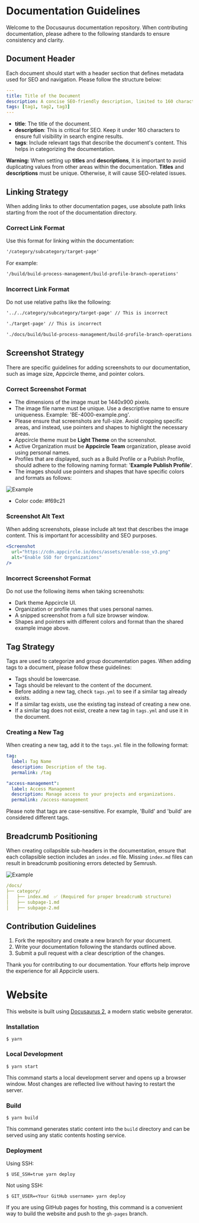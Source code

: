 # Documentation Guidelines

Welcome to the Docusaurus documentation repository. When contributing documentation, please adhere to the following standards to ensure consistency and clarity.

## Document Header

Each document should start with a header section that defines metadata used for SEO and navigation. Please follow the structure below:

```yaml
---
title: Title of the Document
description: A concise SEO-friendly description, limited to 160 characters.
tags: [tag1, tag2, tag3]
---
```

- **title**: The title of the document.
- **description**: This is critical for SEO. Keep it under 160 characters to ensure full visibility in search engine results.
- **tags**: Include relevant tags that describe the document's content. This helps in categorizing the documentation.

**Warning:** When setting up **titles** and **descriptions**, it is important to avoid duplicating values from other areas within the documentation. **Titles** and **descriptions** must be unique.
Otherwise, it will cause SEO-related issues.

## Linking Strategy

When adding links to other documentation pages, use absolute path links starting from the root of the documentation directory.

### Correct Link Format

Use this format for linking within the documentation:

```markdown
'/category/subcategory/target-page'
```

For example:

```markdown
'/build/build-process-management/build-profile-branch-operations'
```

### Incorrect Link Format

Do not use relative paths like the following:

```markdown
'../../category/subcategory/target-page' // This is incorrect
```

```markdown
'./target-page' // This is incorrect
```

```markdown
'./docs/build/build-process-management/build-profile-branch-operations.md' // This is incorrect
```

## Screenshot Strategy

There are specific guidelines for adding screenshots to our documentation, such as image size, Appcircle theme, and pointer colors.

### Correct Screenshot Format

- The dimensions of the image must be 1440x900 pixels.
- The image file name must be unique. Use a descriptive name to ensure uniqueness. Example: 'BE-4000-example.png'.
- Please ensure that screenshots are full-size. Avoid cropping specific areas, and instead, use pointers and shapes to highlight the necessary areas.
- Appcircle theme must be **Light Theme** on the screenshot.
- Active Organization must be **Appcircle Team** organization, please avoid using personal names.
- Profiles that are displayed, such as a Build Profile or a Publish Profile, should adhere to the following naming format: '**Example Publish Profile**'.
- The images should use pointers and shapes that have specific colors and formats as follows:

![Example](https://cdn.appcircle.io/docs/assets/BE-4019-example.png)

- Color code: #f69c21

### Screenshot Alt Text

When adding screenshots, please include alt text that describes the image content. This is important for accessibility and SEO purposes.

```jsx
<Screenshot
  url="https://cdn.appcircle.io/docs/assets/enable-sso_v3.png"
  alt="Enable SSO for Organizations"
/>
```

### Incorrect Screenshot Format

Do not use the following items when taking screenshots:

- Dark theme Appcircle UI.
- Organization or profile names that uses personal names.
- A snipped screenshot from a full size browser window.
- Shapes and pointers with different colors and format than the shared example image above.

## Tag Strategy

Tags are used to categorize and group documentation pages. When adding tags to a document, please follow these guidelines:

- Tags should be lowercase.
- Tags should be relevant to the content of the document.
- Before adding a new tag, check `tags.yml` to see if a similar tag already exists.
- If a similar tag exists, use the existing tag instead of creating a new one.
- If a similar tag does not exist, create a new tag in `tags.yml` and use it in the document.

### Creating a New Tag

When creating a new tag, add it to the `tags.yml` file in the following format:

```yaml
tag:
  label: Tag Name
  description: Description of the tag.
  permalink: /tag

"access-management":
  label: Access Management
  description: Manage access to your projects and organizations.
  permalink: /access-management
```

Please note that tags are case-sensitive. For example, 'Build' and 'build' are considered different tags.

## Breadcrumb Positioning

When creating collapsible sub-headers in the documentation, ensure that each collapsible section includes an `index.md` file. Missing `index.md` files can result in breadcrumb positioning errors detected by Semrush.

![Example](https://cdn.appcircle.io/docs/assets/BE5197-readme.png)

```yaml
/docs/
├── category/
│   ├── index.md  ✅ (Required for proper breadcrumb structure)
│   ├── subpage-1.md
│   ├── subpage-2.md
```

## Contribution Guidelines

1. Fork the repository and create a new branch for your document.
2. Write your documentation following the standards outlined above.
3. Submit a pull request with a clear description of the changes.

Thank you for contributing to our documentation. Your efforts help improve the experience for all Appcircle users.

# Website

This website is built using [Docusaurus 2](https://docusaurus.io/), a modern static website generator.

### Installation

```
$ yarn
```

### Local Development

```
$ yarn start
```

This command starts a local development server and opens up a browser window. Most changes are reflected live without having to restart the server.

### Build

```
$ yarn build
```

This command generates static content into the `build` directory and can be served using any static contents hosting service.

### Deployment

Using SSH:

```
$ USE_SSH=true yarn deploy
```

Not using SSH:

```
$ GIT_USER=<Your GitHub username> yarn deploy
```

If you are using GitHub pages for hosting, this command is a convenient way to build the website and push to the `gh-pages` branch.
